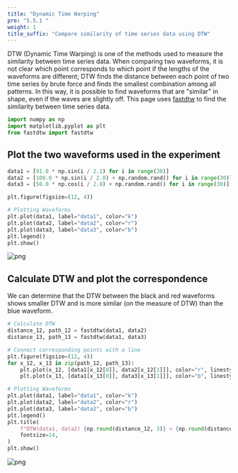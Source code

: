 ```yaml
---
title: "Dynamic Time Warping"
pre: "5.5.1 "
weight: 1
title_suffix: "Compare similarity of time series data using DTW"
---
```


<div class="pagetop-box">
    <p>DTW (Dynamic Time Warping) is one of the methods used to measure the similarity between time series data. When comparing two waveforms, it is not clear which point corresponds to which point if the lengths of the waveforms are different; DTW finds the distance between each point of two time series by brute force and finds the smallest combination among all patterns. In this way, it is possible to find waveforms that are "similar" in shape, even if the waves are slightly off. This page uses <a href="https://github.com/slaypni/fastdtw">fastdtw</a> to find the similarity between time series data.</p>
</div>



```python
import numpy as np
import matplotlib.pyplot as plt
from fastdtw import fastdtw
```

## Plot the two waveforms used in the experiment


```python
data1 = [91.0 * np.sin(i / 2.1) for i in range(30)]
data2 = [100.0 * np.sin(i / 2.0) + np.random.rand() for i in range(30)]
data3 = [50.0 * np.cos(i / 2.0) + np.random.rand() for i in range(30)]

plt.figure(figsize=(12, 4))

# Plotting Waveforms
plt.plot(data1, label="data1", color="k")
plt.plot(data2, label="data2", color="r")
plt.plot(data3, label="data3", color="b")
plt.legend()
plt.show()
```


    
![png](/images/timeseries/shape/001_DTW_files/001_DTW_4_0.png)
    


## Calculate DTW and plot the correspondence

We can determine that the DTW between the black and red waveforms shows smaller DTW and is more similar (on the measure of DTW) than the blue waveform.

```python
# Calculate DTW
distance_12, path_12 = fastdtw(data1, data2)
distance_13, path_13 = fastdtw(data1, data3)

# Connect corresponding points with a line
plt.figure(figsize=(12, 4))
for x_12, x_13 in zip(path_12, path_13):
    plt.plot(x_12, [data1[x_12[0]], data2[x_12[1]]], color="r", linestyle="dotted")
    plt.plot(x_13, [data1[x_13[0]], data3[x_13[1]]], color="b", linestyle="dotted")

# Plotting Waveforms
plt.plot(data1, label="data1", color="k")
plt.plot(data2, label="data2", color="r")
plt.plot(data3, label="data2", color="b")
plt.legend()
plt.title(
    f"DTW(data1, data2) {np.round(distance_12, 3)} < {np.round(distance_13, 3)} DTW(data1, data3)",
    fontsize=14,
)
plt.show()
```


    
![png](/images/timeseries/shape/001_DTW_files/001_DTW_6_0.png)
    

